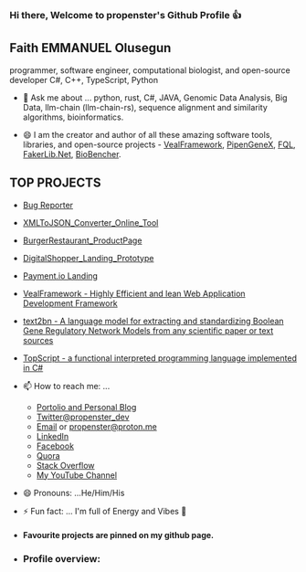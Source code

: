 ### Hi there, Welcome to propenster's Github Profile :+1:

## Faith EMMANUEL Olusegun

programmer, software engineer, computational biologist, and open-source developer
C#, C++, TypeScript, Python

- 💬 Ask me about ... python, rust, C#, JAVA, Genomic Data Analysis, Big Data, llm-chain (llm-chain-rs), sequence alignment and similarity algorithms, bioinformatics.
  
- 😄 I am the creator and author of all these amazing software tools, libraries, and open-source projects - [VealFramework](https://github.com/propenster/veal), [PipenGeneX](https://github.com/propenster/pipengenex), [FQL](https://github.com/propenster/fql), [FakerLib.Net](https://github.com/propenster/Faker.Net), [BioBencher](https://github.com/propenster/biobencher).

## TOP PROJECTS
- [Bug Reporter](https://melodious-manatee-57dfaf.netlify.app/)
- [XMLToJSON_Converter_Online_Tool](https://thirsty-agnesi-fcaa76.netlify.app/)
- [BurgerRestaurant_ProductPage](https://gallant-haibt-e4cda0.netlify.app/)
- [DigitalShopper_Landing_Prototype](https://ubiquitous-souffle-7d4b31.netlify.app/)
- [Payment.io Landing](https://serene-gates-afd38b.netlify.app/)
- [VealFramework - Highly Efficient and lean Web Application Development Framework](https://veal.readthedocs.io/en/latest/)
- [text2bn - A language model for extracting and standardizing Boolean Gene Regulatory Network Models from any scientific paper or text sources](https://github.com/propenster/text2bn)
- [TopScript - a functional interpreted programming language implemented in C#](https://github.com/propenster/topscript)
  
- 📫 How to reach me: ...
  
    * [Portolio and Personal Blog](https://propenster.github.io)
    * [Twitter@propenster_dev](https://twitter.com/propenster_dev) 
    * [Email](mailto:faitholusegun60@gmail.com) or [propenster@proton.me](mailto:propenster@proton.me)
    * [LinkedIn](https://www.linkedin.com/in/faith-olusegun/)
    * [Facebook](https://facebook.com/faithemmanuel.olusegun)
    * [Quora](https://www.quora.com/profile/Faith-Olusegun-2)
    * [Stack Overflow](https://stackoverflow.com/users/14427078/propenster)
    * [My YouTube Channel](https://www.youtube.com/@FaithOlusegun)
  
- 😄 Pronouns: ...He/Him/His
- ⚡ Fun fact: ... I'm full of Energy and Vibes :rocket:
- #### Favourite projects are pinned on my github page.

- ### <p>Profile overview: 



